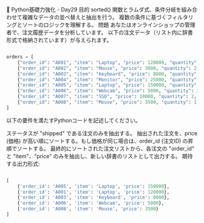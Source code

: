📝 Python基礎力強化 - Day29
目的
sorted() 関数とラムダ式、条件分岐を組み合わせて複雑なデータの並べ替えと抽出を行う。
複数の条件に基づくフィルタリングとソートのロジックを理解する。
問題
あなたはオンラインショップの管理者で、注文履歴データを分析しています。
以下の注文データ（リスト内に辞書形式で格納されています）が与えられます。

```Python

orders = [
    {"order_id": "A001", "item": "Laptop", "price": 120000, "quantity": 1, "status": "shipped"},
    {"order_id": "A002", "item": "Mouse", "price": 3000, "quantity": 2, "status": "pending"},
    {"order_id": "A003", "item": "Keyboard", "price": 8000, "quantity": 1, "status": "shipped"},
    {"order_id": "A004", "item": "Monitor", "price": 25000, "quantity": 1, "status": "pending"},
    {"order_id": "A005", "item": "Laptop", "price": 150000, "quantity": 1, "status": "shipped"},
    {"order_id": "A006", "item": "Webcam", "price": 5000, "quantity": 3, "status": "shipped"},
    {"order_id": "A007", "item": "SSD", "price": 10000, "quantity": 2, "status": "cancelled"},
    {"order_id": "A008", "item": "Mouse", "price": 3500, "quantity": 1, "status": "shipped"},
]
```
以下の要件を満たすPythonコードを記述してください。

ステータスが "shipped" である注文のみを抽出する。
抽出された注文を、price (価格) が高い順にソートする。もし価格が同じ場合は、order_id (注文ID) の昇順でソートする。
最終的にソートされた注文リストから、各注文の "order_id" と "item"、"price" のみを抽出し、新しい辞書のリストとして出力する。
期待する出力形式:

```Python

[
    {'order_id': 'A005', 'item': 'Laptop', 'price': 150000},
    {'order_id': 'A001', 'item': 'Laptop', 'price': 120000},
    {'order_id': 'A003', 'item': 'Keyboard', 'price': 8000},
    {'order_id': 'A006', 'item': 'Webcam', 'price': 5000},
    {'order_id': 'A008', 'item': 'Mouse', 'price': 3500}
]
```